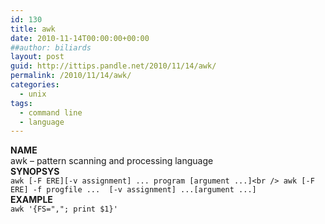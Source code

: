 ```yaml
---
id: 130
title: awk
date: 2010-11-14T00:00:00+00:00
##author: biliards
layout: post
guid: http://ittips.pandle.net/2010/11/14/awk/
permalink: /2010/11/14/awk/
categories:
  - unix
tags:
  - command line
  - language
---
```

**NAME**  
awk &#8211; pattern scanning and processing language  
**SYNOPSYS**  
`awk [-F ERE][-v assignment] ... program [argument ...]<br />
awk [-F ERE] -f progfile ...  [-v assignment] ...[argument ...]`  
**EXAMPLE**  
`awk '{FS=","; print $1}'`

